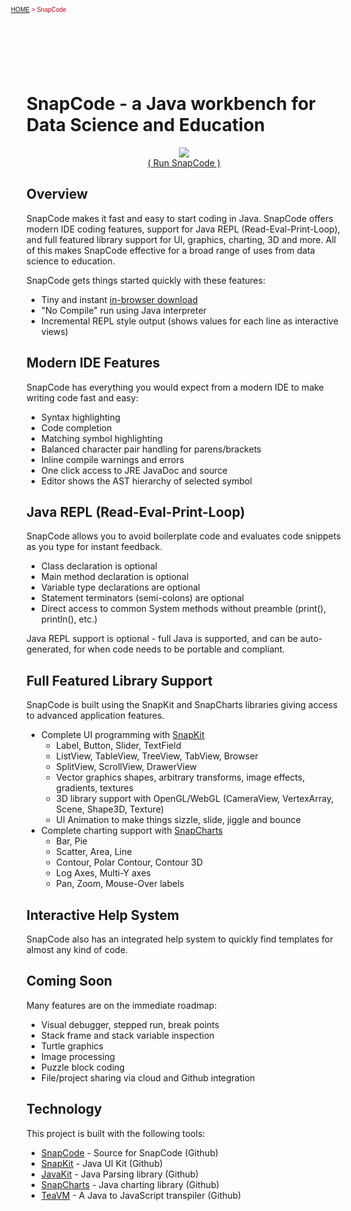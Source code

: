 <!-- title: "SnapCode - a Java workbench for Data Science and Education" -->

<div style="position:relative;left:-25px;top:-40px;height:60px;">
  <script src="https://reportmill.com/shared/navbar.js"></script>
  <font size="1" face="Verdana, Helvetica, Arial" color="#CB0017">
    <a href="http://www.reportmill.com">HOME</a> &gt; SnapCode
  </font>
</div>

# <a name="title">SnapCode - a Java workbench for Data Science and Education</a>

<div align="center">
  <a href="https://reportmill.com/SnapCode/app">
    <img src="https://reportmill.com/SnapCode/SnapCode.png">
  </a>
  <br>
  <a href="https://reportmill.com/SnapCode/app">( Run SnapCode )</a>
</div>

<!-- [ ![SnapCode](https://reportmill.com/SnapCode/SnapCode.png)](http://www.reportmill.com/SnapCode/app/) -->

## <a name="Overview">Overview</a>

SnapCode makes it fast and easy to start coding in Java. SnapCode offers modern IDE coding features, support for
Java REPL (Read-Eval-Print-Loop), and full featured library support for UI, graphics, charting, 3D and more.
All of this makes SnapCode effective for a broad range of uses from data science to education.

SnapCode gets things started quickly with these features:

- Tiny and instant [in-browser download](https://reportmill.com/SnapCode)
- "No Compile" run using Java interpreter
- Incremental REPL style output (shows values for each line as interactive views)

## <a name="ModernFeatures">Modern IDE Features</a>

SnapCode has everything you would expect from a modern IDE to make writing code fast and easy:

- Syntax highlighting
- Code completion
- Matching symbol highlighting
- Balanced character pair handling for parens/brackets
- Inline compile warnings and errors
- One click access to JRE JavaDoc and source
- Editor shows the AST hierarchy of selected symbol

## <a name="JavaRepl">Java REPL (Read-Eval-Print-Loop)</a>

SnapCode allows you to avoid boilerplate code and evaluates code snippets as you type for instant feedback.

- Class declaration is optional
- Main method declaration is optional
- Variable type declarations are optional
- Statement terminators (semi-colons) are optional
- Direct access to common System methods without preamble (print(), println(), etc.)

Java REPL support is optional - full Java is supported, and can be auto-generated, for when code needs to be
portable and compliant.

## <a name="FullLibrary">Full Featured Library Support</a>

SnapCode is built using the SnapKit and SnapCharts libraries giving access to advanced application features.

- Complete UI programming with [SnapKit](https://github.com/reportmill/SnapKit)
  - Label, Button, Slider, TextField
  - ListView, TableView, TreeView, TabView, Browser
  - SplitView, ScrollView, DrawerView
  - Vector graphics shapes, arbitrary transforms, image effects, gradients, textures
  - 3D library support with OpenGL/WebGL (CameraView, VertexArray, Scene, Shape3D, Texture)
  - UI Animation to make things sizzle, slide, jiggle and bounce
- Complete charting support with [SnapCharts](https://github.com/reportmill/SnapCharts)
  - Bar, Pie 
  - Scatter, Area, Line
  - Contour, Polar Contour, Contour 3D
  - Log Axes, Multi-Y axes
  - Pan, Zoom, Mouse-Over labels

## <a name="HelpSystem">Interactive Help System</a>

SnapCode also has an integrated help system to quickly find templates for almost any kind of code.

## <a name="ComingSoon">Coming Soon</a>

Many features are on the immediate roadmap:

- Visual debugger, stepped run, break points
- Stack frame and stack variable inspection
- Turtle graphics
- Image processing
- Puzzle block coding
- File/project sharing via cloud and Github integration

## <a name="Technology">Technology</a>

This project is built with the following tools:

- [SnapCode](https://github.com/reportmill/SnapCode) - Source for SnapCode (Github)
- [SnapKit](https://github.com/reportmill/SnapKit) - Java UI Kit (Github)
- [JavaKit](https://github.com/reportmill/JavaKit) - Java Parsing library (Github)
- [SnapCharts](https://github.com/reportmill/SnapCharts) - Java charting library (Github)
- [TeaVM](https://teavm.org/) - A Java to JavaScript transpiler (Github)